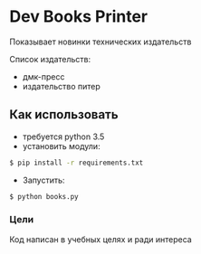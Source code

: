 # Dev Books Printer 

Показывает новинки технических издательств

Список издательств:
* дмк-пресс
* издательство питер

## Как использовать
* требуется python 3.5
* установить модули:
```bash
$ pip install -r requirements.txt
```
* Запустить:

```bash
$ python books.py
```

### Цели
Код написан в учебных целях и ради интереса

